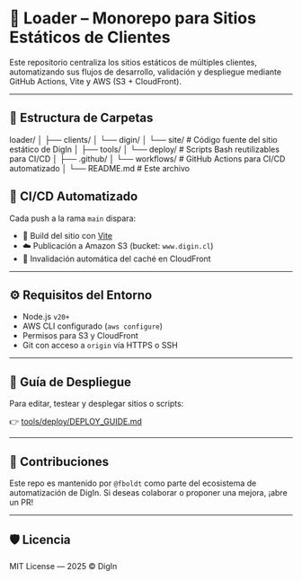# 🧠 Loader – Monorepo para Sitios Estáticos de Clientes

Este repositorio centraliza los sitios estáticos de múltiples clientes, automatizando sus flujos de desarrollo, validación y despliegue mediante GitHub Actions, Vite y AWS (S3 + CloudFront).

---

## 📁 Estructura de Carpetas
loader/
│
├── clients/
│   └── digin/
│       └── site/         # Código fuente del sitio estático de DigIn
│
├── tools/
│   └── deploy/           # Scripts Bash reutilizables para CI/CD
│
├── .github/
│   └── workflows/        # GitHub Actions para CI/CD automatizado
│
└── README.md             # Este archivo


## 🚀 CI/CD Automatizado

Cada push a la rama `main` dispara:

- 🔨 Build del sitio con [Vite](https://vitejs.dev)
- ☁️ Publicación a Amazon S3 (bucket: `www.digin.cl`)
- 🚫 Invalidación automática del caché en CloudFront

---

## ⚙️ Requisitos del Entorno

- Node.js `v20+`
- AWS CLI configurado (`aws configure`)
- Permisos para S3 y CloudFront
- Git con acceso a `origin` vía HTTPS o SSH

---

## 📘 Guía de Despliegue

Para editar, testear y desplegar sitios o scripts:

👉 [tools/deploy/DEPLOY_GUIDE.md](tools/deploy/DEPLOY_GUIDE.md)

---

## 🤝 Contribuciones

Este repo es mantenido por `@fboldt` como parte del ecosistema de automatización de DigIn. Si deseas colaborar o proponer una mejora, ¡abre un PR!

---

## 🛡️ Licencia

MIT License — 2025 © DigIn